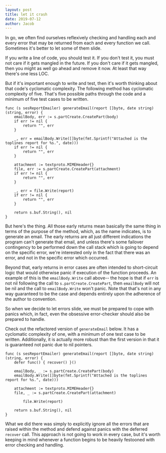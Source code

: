 ```yaml
---
layout: post
title: let it crash
date: 2019-07-12
author: Jacob
---
```


In go, we often find ourselves reflexively checking and handling each and every error that may be returned from each and every function we call.  Sometimes it's better to let some of them slide.  

If you write a line of code, you should test it.  If you don't test it, you must not care if it gets mangled in the future.  If you don't care if it gets mangled, then you might as well go ahead and remove it now.  At least that way there's one less LOC.

But if it's important enough to write and test, then it's worth thinking about that code's cyclomatic complexity.  The following method has cyclomatic complexity of five.  That's five possible paths through the code and a minimum of five test cases to be written.

```
func (s sesReportEmailer) generateEmail(report []byte, date string) (string, error) {
	emailBody, err := s.partCreate.CreatePart(body)
	if err != nil {
		return "", err
	}

	_, err = emailBody.Write([]byte(fmt.Sprintf("Attached is the toplines report for %s.", date)))
	if err != nil {
		return "", err
	}

	attachment := textproto.MIMEHeader{}
	file, err := s.partCreate.CreatePart(attachment)
	if err != nil {
		return "", err
	}

	_, err = file.Write(report)
	if err != nil {
		return "", err
	}

	return s.buf.String(), nil
}
```

But here's the thing.  All those early returns mean basically the same thing in terms of the purpose of the method, which, as the name indicates, is to generate an email.  The early returns are all just different indications the program can't generate that email, and unless there's some failover contingency to be performed down the call stack which is going to depend on the specific error, we're interested only in the fact that there was an error, and not in the specific error which occurred.  

Beyond that, early returns in error cases are often intended to short-circuit logic that would otherwise panic if execution of the function proceeds.  An example of this is the `emailBody.Write` call above-- the hope is that if `err` is not nil following the call to `s.partCreate.CreatePart`, then `emailBody` will not be nil and the call to `emailBody.Write` won't panic.  Note that that's not in any way guaranteed to be the case and depends entirely upon the adherence of the author to convention.

So when we decide to let errors slide, we must be prepared to cope with panics which, in fact, even the obsessive error-checker should also be prepared to handle.

Check out the refactored version of `generateEmail` below.  It has a cyclomatic complexity of one, with a minimum of one test case to be written.  Additionally, it is actually more robust than the first version in that it is guaranteed not panic due to nil pointers.

```
func (s sesReportEmailer) generateEmail(report []byte, date string) (string, error) {
	defer func() { recover() }()

	emailBody, _ := s.partCreate.CreatePart(body)
	emailBody.Write([]byte(fmt.Sprintf("Attached is the toplines report for %s.", date)))

	attachment := textproto.MIMEHeader{}
	file, _ := s.partCreate.CreatePart(attachment)
	
        file.Write(report)

	return s.buf.String(), nil
}
```

What we did there was simply to explicitly ignore all the errors that are raised within the method and defend against panics with the deferred `recover` call.  This approach is not going to work in every case, but it's worth keeping in mind whenever a function begins to be heavily festooned with error checking and handling.
